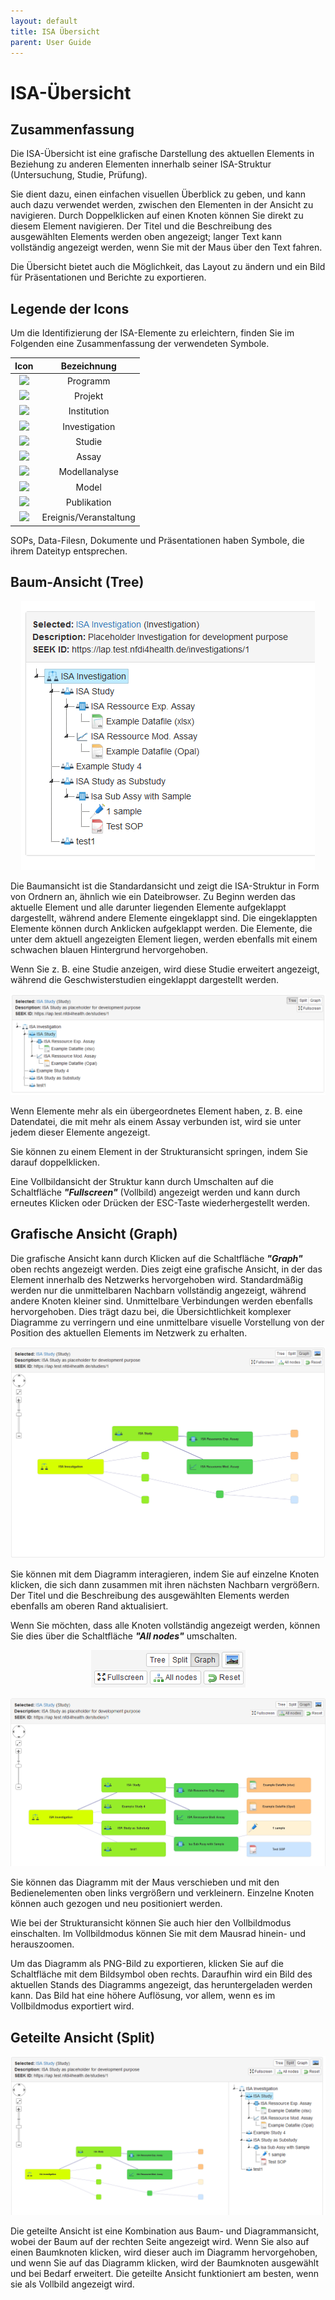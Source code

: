 ```yaml
---
layout: default
title: ISA Übersicht
parent: User Guide
---
```

# ISA-Übersicht

## Zusammenfassung

Die ISA-Übersicht ist eine grafische Darstellung des aktuellen Elements in Beziehung zu anderen Elementen innerhalb seiner ISA-Struktur (Untersuchung, Studie, Prüfung).

Sie dient dazu, einen einfachen visuellen Überblick zu geben, und kann auch dazu verwendet werden, zwischen den Elementen in der Ansicht zu navigieren. Durch Doppelklicken auf einen Knoten können Sie direkt zu diesem Element navigieren. Der Titel und die Beschreibung des ausgewählten Elements werden oben angezeigt; langer Text kann vollständig angezeigt werden, wenn Sie mit der Maus über den Text fahren.

Die Übersicht bietet auch die Möglichkeit, das Layout zu ändern und ein Bild für Präsentationen und Berichte zu exportieren.

## Legende der Icons

Um die Identifizierung der ISA-Elemente zu erleichtern, finden Sie im Folgenden eine Zusammenfassung der verwendeten Symbole.

|Icon|Bezeichnung|
|:---:|:---:|
|![](../../app/assets/images/avatars/avatar-programme.png)|Programm|
|![](../../app/assets/images/avatars/avatar-project.png)| Projekt|
|![](../../app/assets/images/avatars/avatar-institution.png)| Institution|
|![](../../app/assets/images/avatars/avatar-investigation.png)|Investigation|
|![](../../app/assets/images/avatars/avatar-study.png)| Studie|
|![](../../app/assets/images/avatars/avatar-assay.png)|Assay|
|![](../../app/assets/images/avatars/avatar-model-analysis.png)|Modellanalyse|
|![](../../app/assets/images/avatars/avatar-model.png)| Model|
|![](../../app/assets/images/avatars/avatar-publication.png)|Publikation|
|![](../../app/assets/images/avatars/avatar-event.png)|Ereignis/Veranstaltung|


SOPs, Data-Filesn, Dokumente und Präsentationen haben Symbole, die ihrem Dateityp entsprechen.

## Baum-Ansicht (Tree)

<p align="center"><img src="../images/UserGuide/tree_struct.png"" ></p>

Die Baumansicht ist die Standardansicht und zeigt die ISA-Struktur in Form von Ordnern an, ähnlich wie ein Dateibrowser. Zu Beginn werden das aktuelle Element und alle darunter liegenden Elemente aufgeklappt dargestellt, während andere Elemente eingeklappt sind. Die eingeklappten Elemente können durch Anklicken aufgeklappt werden. Die Elemente, die unter dem aktuell angezeigten Element liegen, werden ebenfalls mit einem schwachen blauen Hintergrund hervorgehoben.

Wenn Sie z. B. eine Studie anzeigen, wird diese Studie erweitert angezeigt, während die Geschwisterstudien eingeklappt dargestellt werden.


<p align="center"><img src="../images/UserGuide/tree_struct_folded.png"></p>

Wenn Elemente mehr als ein übergeordnetes Element haben, z. B. eine Datendatei, die mit mehr als einem Assay verbunden ist, wird sie unter jedem dieser Elemente angezeigt.

Sie können zu einem Element in der Strukturansicht springen, indem Sie darauf doppelklicken.

Eine Vollbildansicht der Struktur kann durch Umschalten auf die Schaltfläche ***"Fullscreen"*** (Vollbild) angezeigt werden und kann durch erneutes Klicken oder Drücken der ESC-Taste wiederhergestellt werden.

## Grafische Ansicht (Graph)

Die grafische Ansicht kann durch Klicken auf die Schaltfläche ***"Graph"*** oben rechts angezeigt werden. Dies zeigt eine grafische Ansicht, in der das Element innerhalb des Netzwerks hervorgehoben wird. Standardmäßig werden nur die unmittelbaren Nachbarn vollständig angezeigt, während andere Knoten kleiner sind. Unmittelbare Verbindungen werden ebenfalls hervorgehoben. Dies trägt dazu bei, die Übersichtlichkeit komplexer Diagramme zu verringern und eine unmittelbare visuelle Vorstellung von der Position des aktuellen Elements im Netzwerk zu erhalten.

<p align="center"><img src="../images/UserGuide/graph_view.png"></p>

Sie können mit dem Diagramm interagieren, indem Sie auf einzelne Knoten klicken, die sich dann zusammen mit ihren nächsten Nachbarn vergrößern. Der Titel und die Beschreibung des ausgewählten Elements werden ebenfalls am oberen Rand aktualisiert.

Wenn Sie möchten, dass alle Knoten vollständig angezeigt werden, können Sie dies über die Schaltfläche ***"All nodes"*** umschalten.

<p align="center"><img src="../images/UserGuide/graph_nav.png"></p>

<p align="center"><img src="../images/UserGuide/graph_view_all_nodes.png"></p>

Sie können das Diagramm mit der Maus verschieben und mit den Bedienelementen oben links vergrößern und verkleinern. Einzelne Knoten können auch gezogen und neu positioniert werden.

Wie bei der Strukturansicht können Sie auch hier den Vollbildmodus einschalten. Im Vollbildmodus können Sie mit dem Mausrad hinein- und herauszoomen.

Um das Diagramm als PNG-Bild zu exportieren, klicken Sie auf die Schaltfläche mit dem Bildsymbol oben rechts. Daraufhin wird ein Bild des aktuellen Stands des Diagramms angezeigt, das heruntergeladen werden kann. Das Bild hat eine höhere Auflösung, vor allem, wenn es im Vollbildmodus exportiert wird.

## Geteilte Ansicht (Split)

<p align="center"><img src="../images/UserGuide/splitt_view.png"></p>

Die geteilte Ansicht ist eine Kombination aus Baum- und Diagrammansicht, wobei der Baum auf der rechten Seite angezeigt wird. Wenn Sie also auf einen Baumknoten klicken, wird dieser auch im Diagramm hervorgehoben, und wenn Sie auf das Diagramm klicken, wird der Baumknoten ausgewählt und bei Bedarf erweitert. Die geteilte Ansicht funktioniert am besten, wenn sie als Vollbild angezeigt wird.
